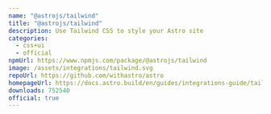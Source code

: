 ```yaml
---
name: "@astrojs/tailwind"
title: "@astrojs/tailwind"
description: Use Tailwind CSS to style your Astro site
categories:
  - css+ui
  - official
npmUrl: https://www.npmjs.com/package/@astrojs/tailwind
image: /assets/integrations/tailwind.svg
repoUrl: https://github.com/withastro/astro
homepageUrl: https://docs.astro.build/en/guides/integrations-guide/tailwind/
downloads: 752540
official: true
---
```

